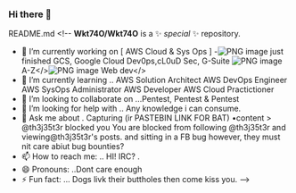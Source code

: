 ### Hi there 👋

README.md <!--
**Wkt74O/Wkt74O** is a ✨ _special_ ✨ repository.

- 🔭 I’m currently working on [ AWS Cloud & Sys Ops ] 
-![PNG image](https://github.com/Wkt74O/Wkt74O/assets/147152652/ae1a90a1-0998-4281-a422-34480157f59c) 
just finished GCS, Google Cloud Dev0ps,cL0uD Sec, G-Suite  ![PNG image](https://github.com/Wkt74O/Wkt74O/assets/147152652/03a40688-2122-4c28-8310-c4f083086c61)
 A-Z</>![PNG image](https://github.com/Wkt74O/Wkt74O/assets/147152652/f508fd67-628b-44c7-ab3d-8f34124008b9) Web dev</> 
- 🌱 I’m currently learning .. AWS Solution Architect AWS DevOps Engineer AWS SysOps Administrator AWS Developer 
AWS Cloud Practictioner
- 👯 I’m looking to collaborate on ...Pentest, Pentest & Pentest
- 🤔 I’m looking for help with .. Any knowledge i can consume. 
- 💬 Ask me about . Capturing  (ir PASTEBIN LINK FOR BAT) •content > @th3j35t3r blocked you
You are blocked from following @th3j35t3r and viewing@th3j35t3r's posts.
and sitting in a FB bug however, they must nit care abiut bug bounties? 
- 📫 How to reach me: .. HI! IRC? .
- 😄 Pronouns: ..Dont care enough 
- ⚡ Fun fact: ... Dogs livk their buttholes then come kiss you. 
-->
